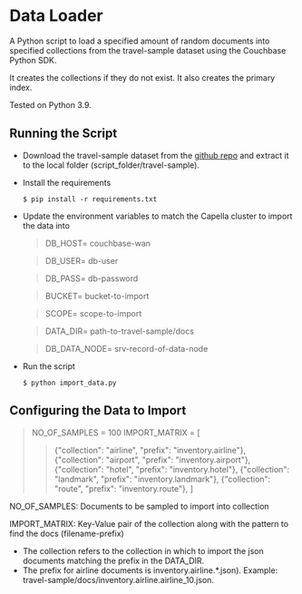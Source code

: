 # Data Loader

A Python script to load a specified amount of random documents into specified collections from the travel-sample dataset using the Couchbase Python SDK.

It creates the collections if they do not exist. It also creates the primary index.

Tested on Python 3.9.

## Running the Script

- Download the travel-sample dataset from the [github repo](https://github.com/couchbase/docloader/blob/master/examples/travel-sample.zip) and extract it to the local folder (script_folder/travel-sample).
- Install the requirements

  `$ pip install -r requirements.txt`

- Update the environment variables to match the Capella cluster to import the data into

  > DB_HOST= couchbase-wan

  > DB_USER= db-user

  > DB_PASS= db-password

  > BUCKET= bucket-to-import

  > SCOPE= scope-to-import

  > DATA_DIR= path-to-travel-sample/docs

  > DB_DATA_NODE= srv-record-of-data-node

- Run the script

  `$ python import_data.py`

## Configuring the Data to Import

> NO_OF_SAMPLES = 100
> IMPORT_MATRIX = [
>
> > {"collection": "airline", "prefix": "inventory.airline"},
> > {"collection": "airport", "prefix": "inventory.airport"},
> > {"collection": "hotel", "prefix": "inventory.hotel"},
> > {"collection": "landmark", "prefix": "inventory.landmark"},
> > {"collection": "route", "prefix": "inventory.route"},
> > ]

NO_OF_SAMPLES: Documents to be sampled to import into collection

IMPORT_MATRIX: Key-Value pair of the collection along with the pattern to find the docs (filename-prefix)

- The collection refers to the collection in which to import the json documents matching the prefix in the DATA_DIR.
- The prefix for airline documents is inventory.airline.\*.json).
  Example: travel-sample/docs/inventory.airline.airline_10.json.
